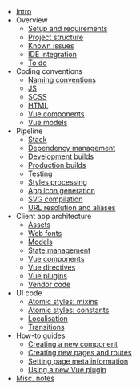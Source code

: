 
- [Intro](README.md)
- Overview
	- [Setup and requirements](overview/setup.md)
	- [Project structure](overview/project-structure.md)
	- [Known issues](overview/known-issues.md)
	- [IDE integration](overview/ide.md)
	- [To do](overview/todo.md)
- Coding conventions
	- [Naming conventions](conventions/naming.md)
	- [JS](conventions/js.md)
	- [SCSS](conventions/scss.md)
	- [HTML](conventions/html.md)
	- [Vue components](conventions/vue-components.md)
	- [Vue models](conventions/vue-models.md)
- Pipeline
	- [Stack](pipeline/stack.md)
	- [Dependency management](pipeline/dependencies.md)
	- [Development builds](pipeline/development.md)
	- [Production builds](pipeline/production.md)
	- [Testing](pipeline/testing.md)
	- [Styles processing](pipeline/styles.md)
	- [App icon generation](pipeline/app-icons.md)
	- [SVG compilation](pipeline/svg-compilation.md)
	- [URL resolution and aliases](pipeline/urls.md)
- Client app architecture
	- [Assets](app/assets.md)
	- [Web fonts](app/webfonts.md)
	- [Models](app/models.md)
	- [State management](app/state.md)
	- [Vue components](app/components.md)
	- [Vue directives](app/directives.md)
	- [Vue plugins](app/plugins.md)
	- [Vendor code](app/vendor.md)
- UI code
	- [Atomic styles: mixins](ui/scss-mixins.md)
	- [Atomic styles: constants](ui/scss-constants.md)
	- [Localisation](ui/localisation.md)
	- [Transitions](ui/transitions.md)
- How-to guides
	- [Creating a new component](howto/creating-components.md)
	- [Creating new pages and routes](howto/routes.md)
	- [Setting page meta information](howto/meta.md)
	- [Using a new Vue plugin](howto/vue-plugin.md)
- [Misc. notes](notes.md)
